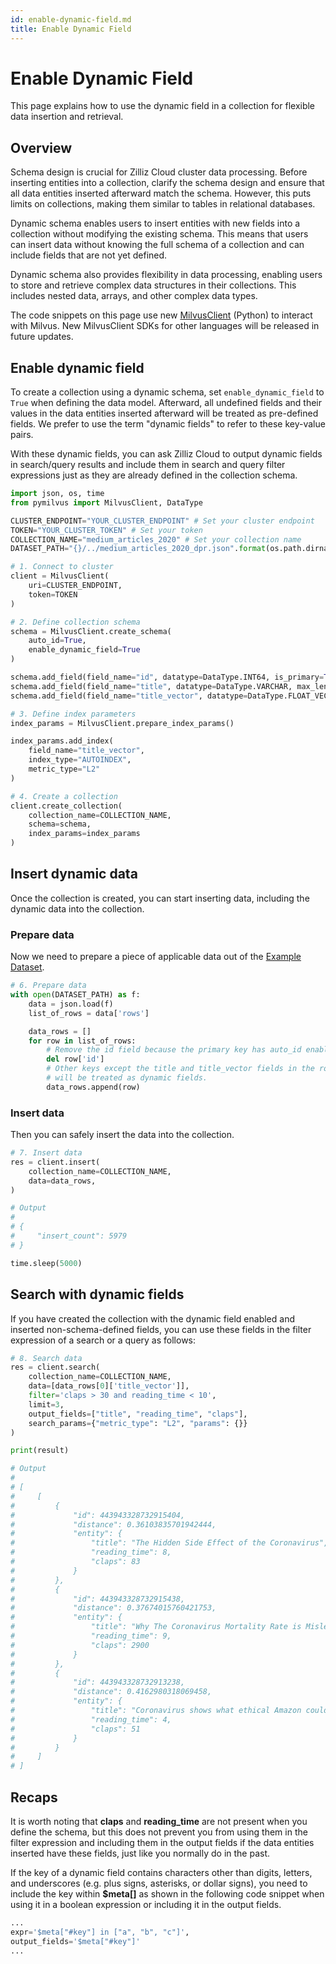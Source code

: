 ```yaml
---
id: enable-dynamic-field.md
title: Enable Dynamic Field
---
```


# Enable Dynamic Field

This page explains how to use the dynamic field in a collection for flexible data insertion and retrieval.

## Overview

Schema design is crucial for Zilliz Cloud cluster data processing. Before inserting entities into a collection, clarify the schema design and ensure that all data entities inserted afterward match the schema. However, this puts limits on collections, making them similar to tables in relational databases.

Dynamic schema enables users to insert entities with new fields into a collection without modifying the existing schema. This means that users can insert data without knowing the full schema of a collection and can include fields that are not yet defined.

Dynamic schema also provides flexibility in data processing, enabling users to store and retrieve complex data structures in their collections. This includes nested data, arrays, and other complex data types.

<div class="alert note">

The code snippets on this page use new <a href="https://milvus.io/api-reference/pymilvus/v2.3.x/About.md">MilvusClient</a> (Python) to interact with Milvus. New MilvusClient SDKs for other languages will be released in future updates.

</div>

## Enable dynamic field

To create a collection using a dynamic schema, set `enable_dynamic_field` to `True` when defining the data model. Afterward, all undefined fields and their values in the data entities inserted afterward will be treated as pre-defined fields. We prefer to use the term "dynamic fields" to refer to these key-value pairs.

With these dynamic fields, you can ask Zilliz Cloud to output dynamic fields in search/query results and include them in search and query filter expressions just as they are already defined in the collection schema.

```python
import json, os, time
from pymilvus import MilvusClient, DataType

CLUSTER_ENDPOINT="YOUR_CLUSTER_ENDPOINT" # Set your cluster endpoint
TOKEN="YOUR_CLUSTER_TOKEN" # Set your token
COLLECTION_NAME="medium_articles_2020" # Set your collection name
DATASET_PATH="{}/../medium_articles_2020_dpr.json".format(os.path.dirname(__file__)) # Set your dataset path

# 1. Connect to cluster
client = MilvusClient(
    uri=CLUSTER_ENDPOINT,
    token=TOKEN
)

# 2. Define collection schema
schema = MilvusClient.create_schema(
    auto_id=True,
    enable_dynamic_field=True
)

schema.add_field(field_name="id", datatype=DataType.INT64, is_primary=True)
schema.add_field(field_name="title", datatype=DataType.VARCHAR, max_length=512)
schema.add_field(field_name="title_vector", datatype=DataType.FLOAT_VECTOR, dim=768)

# 3. Define index parameters
index_params = MilvusClient.prepare_index_params()

index_params.add_index(
    field_name="title_vector",
    index_type="AUTOINDEX",
    metric_type="L2"
)

# 4. Create a collection
client.create_collection(
    collection_name=COLLECTION_NAME,
    schema=schema,
    index_params=index_params
)
```

## Insert dynamic data

Once the collection is created, you can start inserting data, including the dynamic data into the collection.

### Prepare data

Now we need to prepare a piece of applicable data out of the [Example Dataset](./example-dataset).

```python
# 6. Prepare data
with open(DATASET_PATH) as f:
    data = json.load(f)
    list_of_rows = data['rows']

    data_rows = []
    for row in list_of_rows:
        # Remove the id field because the primary key has auto_id enabled.
        del row['id']
        # Other keys except the title and title_vector fields in the row 
        # will be treated as dynamic fields.
        data_rows.append(row)
```

### Insert data

Then you can safely insert the data into the collection.

```python
# 7. Insert data
res = client.insert(
    collection_name=COLLECTION_NAME,
    data=data_rows,
)

# Output
#
# {
#     "insert_count": 5979
# }

time.sleep(5000)
```

## Search with dynamic fields

If you have created the collection with the dynamic field enabled and inserted non-schema-defined fields, you can use these fields in the filter expression of a search or a query as follows:

```python
# 8. Search data
res = client.search(
    collection_name=COLLECTION_NAME,
    data=[data_rows[0]['title_vector']],
    filter='claps > 30 and reading_time < 10',
    limit=3,
    output_fields=["title", "reading_time", "claps"],
    search_params={"metric_type": "L2", "params": {}}
)

print(result)

# Output
#
# [
#     [
#         {
#             "id": 443943328732915404,
#             "distance": 0.36103835701942444,
#             "entity": {
#                 "title": "The Hidden Side Effect of the Coronavirus",
#                 "reading_time": 8,
#                 "claps": 83
#             }
#         },
#         {
#             "id": 443943328732915438,
#             "distance": 0.37674015760421753,
#             "entity": {
#                 "title": "Why The Coronavirus Mortality Rate is Misleading",
#                 "reading_time": 9,
#                 "claps": 2900
#             }
#         },
#         {
#             "id": 443943328732913238,
#             "distance": 0.4162980318069458,
#             "entity": {
#                 "title": "Coronavirus shows what ethical Amazon could look like",
#                 "reading_time": 4,
#                 "claps": 51
#             }
#         }
#     ]
# ]
```

## Recaps

It is worth noting that __claps__ and __reading_time__ are not present when you define the schema, but this does not prevent you from using them in the filter expression and including them in the output fields if the data entities inserted have these fields, just like you normally do in the past.

If the key of a dynamic field contains characters other than digits, letters, and underscores (e.g. plus signs, asterisks, or dollar signs), you need to include the key within __$meta[]__ as shown in the following code snippet when using it in a boolean expression or including it in the output fields.

```python
... 
expr='$meta["#key"] in ["a", "b", "c"]', 
output_fields='$meta["#key"]'  
...
```

